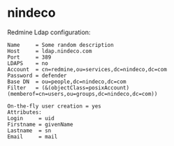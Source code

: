 # nindeco
Redmine Ldap configuration:

    Name     = Some random description
    Host     = ldap.nindeco.com
    Port     = 389
    LDAPS    = no
    Account  = cn=redmine,ou=services,dc=nindeco,dc=com
    Password = defender
    Base DN  = ou=people,dc=nindeco,dc=com  
    Filter   = (&(objectClass=posixAccount)(memberof=cn=users,ou=groups,dc=nindeco,dc=com))

    On-the-fly user creation = yes
    Attributes:
    Login     = uid
    Firstname = givenName
    Lastname  = sn
    Email     = mail
